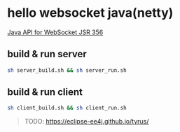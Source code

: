 # hello websocket java(netty)

[Java API for WebSocket JSR 356](https://jcp.org/en/jsr/detail?id=356)

## build & run server

```sh
sh server_build.sh && sh server_run.sh
```

## build & run client

```sh
sh client_build.sh && sh client_run.sh
```

> TODO: <https://eclipse-ee4j.github.io/tyrus/>
